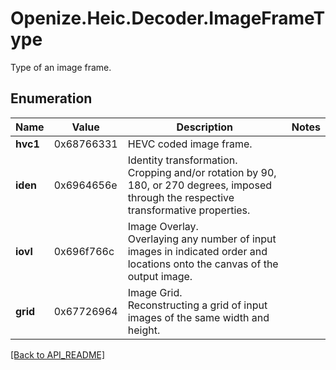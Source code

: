 # Openize.Heic.Decoder.ImageFrameType

Type of an image frame.

## Enumeration

Name | Value | Description | Notes
------------ | ------------- | ------------- | -------------
**hvc1** | 0x68766331 | HEVC coded image frame.| 
**iden** | 0x6964656e | Identity transformation.<br />Cropping and/or rotation by 90, 180, or 270 degrees, imposed through the respective transformative properties.| 
**iovl** | 0x696f766c | Image Overlay.<br />Overlaying any number of input images in indicated order and locations onto the canvas of the output image. | 
**grid** | 0x67726964 | Image Grid.<br />Reconstructing a grid of input images of the same width and height. | 

[[Back to API_README]](API_README.md)